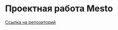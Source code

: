 # Проектная работа Mesto
[Ссылка на репозиторий](https://github.com/user/repo/blob/branch/other_file.md)
